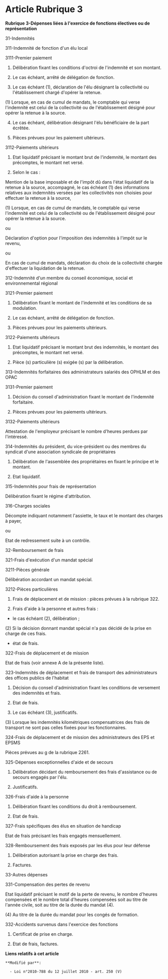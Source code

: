 # Article Rubrique 3

**Rubrique 3-Dépenses liées à l'exercice de fonctions électives ou de représentation**

31-Indemnités 

311-Indemnité de fonction d'un élu local 

3111-Premier paiement 

1. Délibération fixant les conditions d'octroi de l'indemnité et son montant. 

2. Le cas échéant, arrêté de délégation de fonction. 

3. Le cas échéant (1), déclaration de l'élu désignant la collectivité ou l'établissement chargé d'opérer la retenue. 

(1) Lorsque, en cas de cumul de mandats, le comptable qui verse l'indemnité est celui de la collectivité ou de
l'établissement désigné pour opérer la retenue à la source. 

4. Le cas échéant, délibération désignant l'élu bénéficiaire de la part écrêtée. 

5. Pièces prévues pour les paiement ultérieurs. 

3112-Paiements ultérieurs 

1. Etat liquidatif précisant le montant brut de l'indemnité, le montant des précomptes, le montant net versé. 

2. Selon le cas : 

Mention de la base imposable et de l'impôt dû dans l'état liquidatif de la retenue à la source, accompagné, le cas échéant
(1) des informations relatives aux indemnités versées par les collectivités non choisies pour effectuer la retenue à la
source, 

(1) Lorsque, en cas de cumul de mandats, le comptable qui verse l'indemnité est celui de la collectivité ou de
l'établissement désigné pour opérer la retenue à la source. 

ou 

Déclaration d'option pour l'imposition des indemnités à l'impôt sur le revenu, 

ou 

En cas de cumul de mandats, déclaration du choix de la collectivité chargée d'effectuer la liquidation de la retenue. 

312-Indemnité d'un membre du    conseil économique, social et environnemental régional 

3121-Premier paiement 

1. Délibération fixant le montant de l'indemnité et les conditions de sa modulation. 

2. Le cas échéant, arrêté de délégation de fonction. 

3. Pièces prévues pour les paiements ultérieurs. 

3122-Paiements ultérieurs 

1. Etat liquidatif précisant le montant brut des indemnités, le montant des précomptes, le montant net versé. 

2. Pièce (s) particulière (s) exigée (s) par la délibération. 

313-Indemnités forfaitaires des administrateurs salariés des OPHLM et des OPAC 

3131-Premier paiement 

1. Décision du conseil d'administration fixant le montant de l'indemnité forfaitaire. 

2. Pièces prévues pour les paiements ultérieurs. 

3132-Paiements ultérieurs 

Attestation de l'employeur précisant le nombre d'heures perdues par l'intéressé. 

314-Indemnités du président, du vice-président ou des membres du syndicat d'une association syndicale de propriétaires 

1. Délibération de l'assemblée des propriétaires en fixant le principe et le montant. 

2. Etat liquidatif. 

315-Indemnités pour frais de représentation 

Délibération fixant le régime d'attribution. 

316-Charges sociales 

Décompte indiquant notamment l'assiette, le taux et le montant des charges à payer, 

ou 

Etat de redressement suite à un contrôle. 

32-Remboursement de frais 

321-Frais d'exécution d'un mandat spécial 

3211-Pièces générale 

Délibération accordant un mandat spécial. 

3212-Pièces particulières 

1. Frais de déplacement et de mission : pièces prévues à la rubrique 322. 

2. Frais d'aide à la personne et autres frais :

- le cas échéant (2), délibération ; 

(2) Si la décision donnant mandat spécial n'a pas décidé de la prise en charge de ces frais.

- état de frais. 

322-Frais de déplacement et de mission 

Etat de frais (voir annexe A de la présente liste). 

323-Indemnités de déplacement et frais de transport des administrateurs des offices publics de l'habitat 

1. Décision du conseil d'administration fixant les conditions de versement des indemnités et frais. 

2. Etat de frais. 

3. Le cas échéant (3), justificatifs. 

(3) Lorsque les indemnités kilométriques compensatrices des frais de transport ne sont pas celles fixées pour les
fonctionnaires. 

324-Frais de déplacement et de mission des administrateurs des EPS et EPSMS 

Pièces prévues au g de la rubrique 2261. 

325-Dépenses exceptionnelles d'aide et de secours 

1. Délibération décidant du remboursement des frais d'assistance ou de secours engagés par l'élu. 

2. Justificatifs. 

326-Frais d'aide à la personne 

1. Délibération fixant les conditions du droit à remboursement. 

2. Etat de frais. 

327-Frais spécifiques des élus en situation de handicap 

Etat de frais précisant les frais engagés mensuellement. 

328-Remboursement des frais exposés par les élus pour leur défense 

1. Délibération autorisant la prise en charge des frais. 

2. Factures. 

33-Autres dépenses 

331-Compensation des pertes de revenu 

Etat liquidatif précisant le motif de la perte de revenu, le nombre d'heures compensées et le nombre total d'heures
compensées soit au titre de l'année civile, soit au titre de la durée du mandat (4). 

(4) Au titre de la durée du mandat pour les congés de formation. 

332-Accidents survenus dans l'exercice des fonctions 

1. Certificat de prise en charge. 

2. Etat de frais, factures.

**Liens relatifs à cet article**

	**Modifié par**:

	  - Loi n°2010-788 du 12 juillet 2010 - art. 250 (V)
